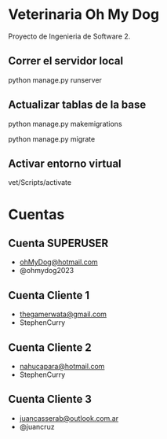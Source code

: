 # Veterinaria Oh My Dog

Proyecto de Ingenieria de Software 2.

## Correr el servidor local

python manage.py runserver

## Actualizar tablas de la base

python manage.py makemigrations

python manage.py migrate

## Activar entorno virtual

vet/Scripts/activate

# Cuentas

## Cuenta SUPERUSER

-   ohMyDog@hotmail.com
-   @ohmydog2023

## Cuenta Cliente 1

-   thegamerwata@gmail.com
-   StephenCurry

## Cuenta Cliente 2

-   nahucapara@hotmail.com
-   StephenCurry

## Cuenta Cliente 3

-   juancasserab@outlook.com.ar
-   @juancruz
